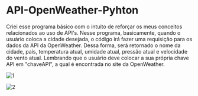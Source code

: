 # API-OpenWeather-Pyhton
Criei esse programa básico com o intuito de reforçar os meus conceitos relacionados ao uso de API's. 
Nesse programa, basicamente, quando o usuário coloca a cidade desejada, o código irá fazer uma requisição para os dados da API da OpenWeather. 
Dessa forma, será retornado o nome da cidade, país, temperatura atual, umidade atual, pressão atual e velocidade do vento atual.
Lembrando que o usuário deve colocar a sua própria chave API em "chaveAPI", a qual é encontrada no site da OpenWeather.

![1](https://github.com/PauloTelless/API-OpenWeather-Pyhton/assets/126625776/0a15663e-680e-4501-ab76-798d488b79ae)

![2](https://github.com/PauloTelless/API-OpenWeather-Pyhton/assets/126625776/5d8ef0cd-ddab-4800-b30f-82c52fc587ac)
